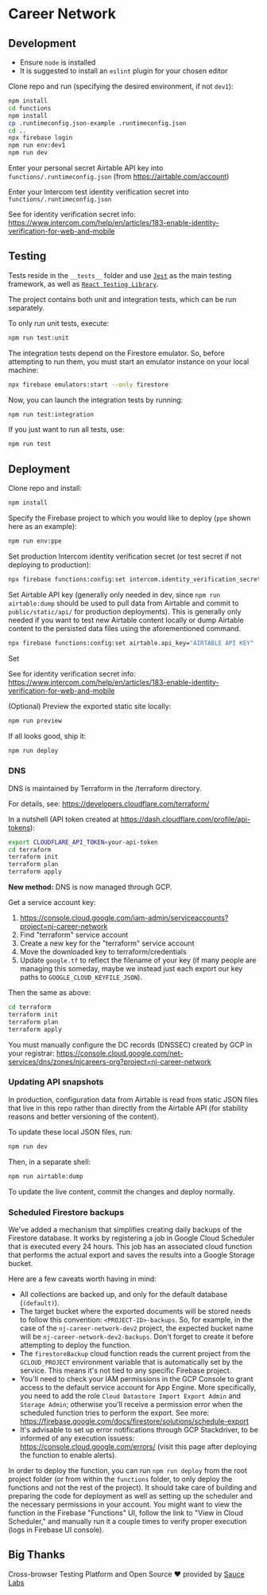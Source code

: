 # Career Network

## Development

- Ensure `node` is installed
- It is suggested to install an `eslint` plugin for your chosen editor

Clone repo and run (specifying the desired environment, if not `dev1`):

```sh
npm install
cd functions
npm install
cp .runtimeconfig.json-example .runtimeconfig.json
cd ..
npx firebase login
npm run env:dev1
npm run dev
```

Enter your personal secret Airtable API key into `functions/.runtimeconfig.json` (from https://airtable.com/account)

Enter your Intercom test identity verification secret into `functions/.runtimeconfig.json`

See for identity verification secret info: https://www.intercom.com/help/en/articles/183-enable-identity-verification-for-web-and-mobile

## Testing

Tests reside in the `__tests__` folder and use [`Jest`](https://jestjs.io/) as the main testing framework, as well as
[`React Testing Library`](https://testing-library.com/docs/react-testing-library/intro).

The project contains both unit and integration tests, which can be run separately.

To only run unit tests, execute:

```bash
npm run test:unit
```

The integration tests depend on the Firestore emulator. So, before attempting to run them, you must start an emulator
instance on your local machine:

```bash
npx firebase emulators:start --only firestore
```

Now, you can launch the integration tests by running:

```bash
npm run test:integration
```

If you just want to run all tests, use:

```bash
npm run test
```

## Deployment

Clone repo and install:

```sh
npm install
```

Specify the Firebase project to which you would like to deploy (`ppe` shown here as an example):

```sh
npm run env:ppe
```

Set production Intercom identity verification secret (or test secret if not deploying to production):

```sh
npx firebase functions:config:set intercom.identity_verification_secret="IDENTITY VERIFICATION SECRET"
```

Set Airtable API key (generally only needed in dev, since `npm run airtable:dump` should be used to pull data from Airtable and commit to `public/static/api/` for production deployments).
This is generally only needed if you want to test new Airtable content locally or dump
Airtable content to the persisted data files using the aforementioned command.

```sh
npx firebase functions:config:set airtable.api_key="AIRTABLE API KEY"
```

Set

See for identity verification secret info: https://www.intercom.com/help/en/articles/183-enable-identity-verification-for-web-and-mobile

(Optional) Preview the exported static site locally:

```sh
npm run preview
```

If all looks good, ship it:

```sh
npm run deploy
```

### DNS

DNS is maintained by Terraform in the /terraform directory.

For details, see: https://developers.cloudflare.com/terraform/

In a nutshell (API token created at https://dash.cloudflare.com/profile/api-tokens):

```sh
export CLOUDFLARE_API_TOKEN=your-api-token
cd terraform
terraform init
terraform plan
terraform apply
```

**New method:** DNS is now managed through GCP.

Get a service account key:

1. https://console.cloud.google.com/iam-admin/serviceaccounts?project=nj-career-network
2. Find "terraform" service account
3. Create a new key for the "terraform" service account
4. Move the downloaded key to terraform/credentials
5. Update `google.tf` to reflect the filename of your key (if many people are managing this someday, maybe we instead just each export our key paths to `GOOGLE_CLOUD_KEYFILE_JSON`).

Then the same as above:

```sh
cd terraform
terraform init
terraform plan
terraform apply
```

You must manually configure the DC records (DNSSEC) created by GCP in your registrar:
https://console.cloud.google.com/net-services/dns/zones/njcareers-org?project=nj-career-network

### Updating API snapshots

In production, configuration data from Airtable is read
from static JSON files that live in this repo rather than
directly from the Airtable API (for stability reasons
and better versioning of the content).

To update these local JSON files, run:

```sh
npm run dev
```

Then, in a separate shell:

```sh
npm run airtable:dump
```

To update the live content, commit the changes and deploy normally.

### Scheduled Firestore backups

We've added a mechanism that simplifies creating daily backups of the Firestore database. It works by registering a job
in Google Cloud Scheduler that is executed every 24 hours. This job has an associated cloud function that performs the
actual export and saves the results into a Google Storage bucket.

Here are a few caveats worth having in mind:

- All collections are backed up, and only for the default database (`(default)`).
- The target bucket where the exported documents will be stored needs to follow this convention: `<PROJECT-ID>-backups`.
  So, for example, in the case of the `nj-career-network-dev2` project, the expected bucket name will be
  `nj-career-network-dev2-backups`. Don't forget to create it before attempting to deploy the function.
- The `firestoreBackup` cloud function reads the current project from the `GCLOUD_PROJECT` environment variable that is
  automatically set by the service. This means it's not tied to any specific Firebase project.
- You'll need to check your IAM permissions in the GCP Console to grant access to the default service account for App
  Engine. More specifically, you need to add the role `Cloud Datastore Import Export Admin` and `Storage Admin`;
  otherwise you'll receive a permission error when the scheduled function tries to perform the export.
  See more: https://firebase.google.com/docs/firestore/solutions/schedule-export
- It's advisable to set up error notifications through GCP Stackdriver, to be informed of any execution issuess:
  https://console.cloud.google.com/errors/ (visit this page after deploying the function to enable alerts).

In order to deploy the function, you can run `npm run deploy` from the root project folder (or from within the
`functions` folder, to only deploy the functions and not the rest of the project). It should take care of
building and preparing the code for deployment as well as setting up the scheduler and the necessary permissions in your
account. You might want to view the function in the Firebase "Functions" UI, follow the link to
"View in Cloud Scheduler," and manually run it a couple times to verify proper execution (logs in Firebase UI console).

## Big Thanks

Cross-browser Testing Platform and Open Source ❤️ provided by [Sauce Labs](https://saucelabs.com)
